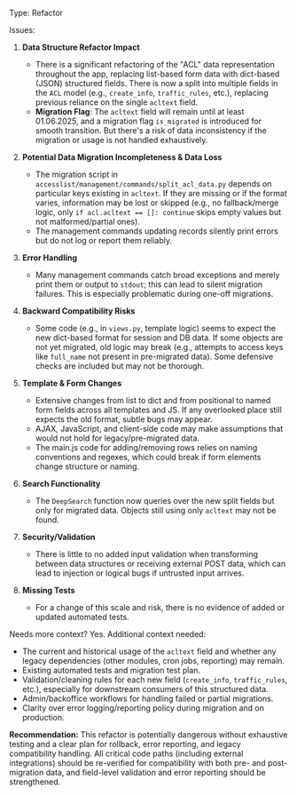 Type: Refactor

Issues:
1. **Data Structure Refactor Impact**
   - There is a significant refactoring of the "ACL" data representation throughout the app, replacing list-based form data with dict-based (JSON) structured fields. There is now a split into multiple fields in the `ACL` model (e.g., `create_info`, `traffic_rules`, etc.), replacing previous reliance on the single `acltext` field.
   - **Migration Flag**: The `acltext` field will remain until at least 01.06.2025, and a migration flag `is_migrated` is introduced for smooth transition. But there's a risk of data inconsistency if the migration or usage is not handled exhaustively.

2. **Potential Data Migration Incompleteness & Data Loss**
   - The migration script in `accesslist/management/commands/split_acl_data.py` depends on particular keys existing in `acltext`. If they are missing or if the format varies, information may be lost or skipped (e.g., no fallback/merge logic, only `if acl.acltext == []: continue` skips empty values but not malformed/partial ones).
   - The management commands updating records silently print errors but do not log or report them reliably.

3. **Error Handling**
   - Many management commands catch broad exceptions and merely print them or output to `stdout`; this can lead to silent migration failures. This is especially problematic during one-off migrations.

4. **Backward Compatibility Risks**
   - Some code (e.g., in `views.py`, template logic) seems to expect the new dict-based format for session and DB data. If some objects are not yet migrated, old logic may break (e.g., attempts to access keys like `full_name` not present in pre-migrated data). Some defensive checks are included but may not be thorough.

5. **Template & Form Changes**
   - Extensive changes from list to dict and from positional to named form fields across all templates and JS. If any overlooked place still expects the old format, subtle bugs may appear.
   - AJAX, JavaScript, and client-side code may make assumptions that would not hold for legacy/pre-migrated data.
   - The main.js code for adding/removing rows relies on naming conventions and regexes, which could break if form elements change structure or naming.

6. **Search Functionality**
   - The `DeepSearch` function now queries over the new split fields but only for migrated data. Objects still using only `acltext` may not be found.

7. **Security/Validation**
   - There is little to no added input validation when transforming between data structures or receiving external POST data, which can lead to injection or logical bugs if untrusted input arrives.

8. **Missing Tests**
   - For a change of this scale and risk, there is no evidence of added or updated automated tests.

Needs more context?
Yes. Additional context needed:
- The current and historical usage of the `acltext` field and whether any legacy dependencies (other modules, cron jobs, reporting) may remain.
- Existing automated tests and migration test plan.
- Validation/cleaning rules for each new field (`create_info`, `traffic_rules`, etc.), especially for downstream consumers of this structured data.
- Admin/backoffice workflows for handling failed or partial migrations.
- Clarity over error logging/reporting policy during migration and on production.

**Recommendation:** This refactor is potentially dangerous without exhaustive testing and a clear plan for rollback, error reporting, and legacy compatibility handling. All critical code paths (including external integrations) should be re-verified for compatibility with both pre- and post-migration data, and field-level validation and error reporting should be strengthened.